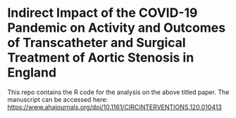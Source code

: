 # Indirect Impact of the COVID-19 Pandemic on Activity and Outcomes of Transcatheter and Surgical Treatment of Aortic Stenosis in England 

This repo contains the R code for the analysis on the above titled paper. The manuscript can be accessed here: https://www.ahajournals.org/doi/10.1161/CIRCINTERVENTIONS.120.010413
